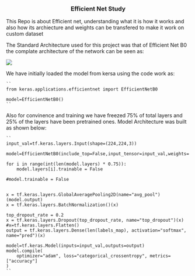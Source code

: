 <h3 align='center'> Efficient Net Study </h3>

<div align='left'> 
    <p> This Repo is about Efficient net, understanding what it is how it works and also how its archiecture and weights can be transfered to make it work on custom dataset
    </p>
    <p> The Standard Architecture used for this project was that of Efficient Net B0 the complate architecture of the network can be seen as: </p>
    <img src='https://user-images.githubusercontent.com/80937266/222384110-0097b66e-ab94-4443-a90a-e68146a5f3af.png'>
</div>

<div>
    <p> We have initially loaded the model from kersa using the code work as: </p>
    
    ``
    from keras.applications.efficientnet import EfficientNetB0

    model=EfficientNetB0()
    ``
</div>

<div>      
    <p> Also for convinence and training we have freezed 75% of total layers and 25% of the layers have been pretrained ones.
    Model Architecture was built as shown below: </p>
    
    
    ``       
    input_val=tf.keras.layers.Input(shape=(224,224,3))

    model=EfficientNetB0(include_top=False,input_tensor=input_val,weights='imagenet')

    for i in range(int(len(model.layers) * 0.75)):
        model.layers[i].trainable = False

    #model.trainable = False


    x = tf.keras.layers.GlobalAveragePooling2D(name="avg_pool")(model.output)
    x = tf.keras.layers.BatchNormalization()(x)

    top_dropout_rate = 0.2
    x = tf.keras.layers.Dropout(top_dropout_rate, name="top_dropout")(x)
    #x=tf.keras.layers.Flatten()
    output = tf.keras.layers.Dense(len(labels_map), activation="softmax", name="pred")(x)

    model=tf.keras.Model(inputs=input_val,outputs=output)
    model.compile(
        optimizer="adam", loss="categorical_crossentropy", metrics=["accuracy"]
    )
    ``
</div>
